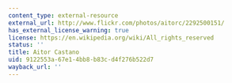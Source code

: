 ```yaml
---
content_type: external-resource
external_url: http://www.flickr.com/photos/aitorc/2292500151/
has_external_license_warning: true
license: https://en.wikipedia.org/wiki/All_rights_reserved
status: ''
title: Aitor Castano
uid: 9122553a-67e1-4bb8-b83c-d4f276b522d7
wayback_url: ''
---
```

